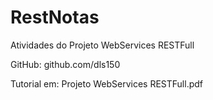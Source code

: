 # RestNotas
 Atividades do Projeto WebServices RESTFull

GitHub: github.com/dls150

Tutorial em: Projeto WebServices RESTFull.pdf
